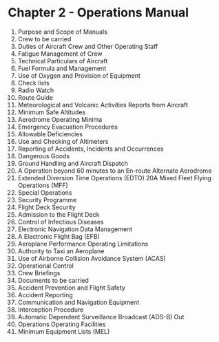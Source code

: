 # Chapter 2 - Operations Manual
1. Purpose and Scope of Manuals
2. Crew to be carried
3. Duties of Aircraft Crew and Other Operating Staff
4. Fatigue Management of Crew
5. Technical Particulars of Aircraft
6. Fuel Formula and Management
7. Use of Oxygen and Provision of Equipment
8. Check lists
9. Radio Watch
10. Route Guide
11. Meteorological and Volcanic Activities Reports from Aircraft
12. Minimum Safe Altitudes
13. Aerodrome Operating Minima
14. Emergency Evacuation Procedures
15. Allowable Deficiencies
16. Use and Checking of Altimeters
17. Reporting of Accidents, Incidents and Occurrences
18. Dangerous Goods
19. Ground Handling and Aircraft Dispatch
19. A Operation beyond 60 minutes to an En-route Alternate Aerodrome
20. Extended Diversion Time Operations (EDTO) 20A Mixed Fleet Flying Operations (MFF)
21. Special Operations
22. Security Programme
23. Flight Deck Security
24. Admission to the Flight Deck
25. Control of Infectious Diseases
26. Electronic Navigation Data Management
26. A Electronic Flight Bag (EFB)
27. Aeroplane Performance Operating Limitations
28. Authority to Taxi an Aeroplane
29. Use of Airborne Collision Avoidance System (ACAS)
30. Operational Control
31. Crew Briefings
32. Documents to be carried
33. Accident Prevention and Flight Safety
34. Accident Reporting
35. Communication and Navigation Equipment
36. Interception Procedure
37. Automatic Dependent Surveillance Broadcast (ADS-B) Out
38. Operations Operating Facilities
39. Minimum Equipment Lists (MEL)
